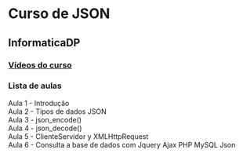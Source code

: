 # Curso de JSON
## InformaticaDP

### [Vídeos do curso](https://www.youtube.com/watch?v=UHaWGC5HCqI&list=PLrAw40DbN0l0P8JZRrRUXYsFw98Q768Wl)

### Lista de aulas

Aula 1 - Introdução  
Aula 2 - Tipos de dados JSON  
Aula 3 - json_encode()  
Aula 4 - json_decode()  
Aula 5 - ClienteServidor y XMLHttpRequest  
Aula 6 - Consulta a base de dados com Jquery Ajax PHP MySQL Json  